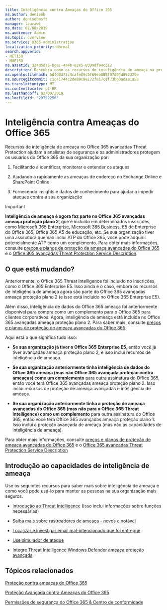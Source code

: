 ```yaml
---
title: Inteligência contra Ameaças do Office 365
ms.author: deniseb
author: denisebmsft
manager: laurawi
ms.date: 02/08/2019
ms.audience: Admin
ms.topic: overview
ms.service: o365-administration
localization_priority: Normal
search.appverid:
- MET150
- MOE150
ms.assetid: 32405da5-bee1-4a4b-82e5-8399df94c512
description: Descubra como os recursos de inteligência de ameaça na proteção avançada de ameaça podem ajudá-lo a pesquisar ameaças contra a sua organização, responder a malware, phishing e outros ataques que o Office 365 detectou em seu nome e procure indicadores de ameaça.
ms.openlocfilehash: 5dfd0377c4cafe89c5f69ea080f07d04d892329e
ms.sourcegitcommit: c1c41744c2de89c9e172f817c8f73bb0ada81a58
ms.translationtype: MT
ms.contentlocale: pt-BR
ms.lasthandoff: 02/09/2019
ms.locfileid: "29792256"
---
```

# <a name="office-365-threat-intelligence"></a>Inteligência contra Ameaças do Office 365

Recursos de inteligência de ameaça no Office 365 avançadas Threat Protection ajudam a analistas de segurança e os administradores protegem os usuários do Office 365 da sua organização por:
  
1. Facilitando a identificar, monitorar e entender os ataques
    
2. Ajudando a rapidamente as ameaças de endereço no Exchange Online e SharePoint Online
    
3. Fornecendo insights e dados de conhecimento para ajudar a impedir ataques contra a sua organização
    
> [!IMPORTANT]
> **Inteligência de ameaça é agora faz parte no Office 365 avançadas ameaça proteção plano 2**, que é incluído em determinados inscrições, como [Microsoft 365 Enterprise](https://www.microsoft.com/microsoft-365/enterprise/home), [Microsoft 365 Business](https://www.microsoft.com/microsoft-365/business), E5 de Enterprise do Office 365, Office 365 A5 de educação, etc. Se sua organização tiver uma assinatura que não inclui ATP do Office 365, você pode adquirir potencialmente ATP como um complemento. Para obter mais informações, consulte [preços e planos de proteção de ameaça avançadas do Office 365](https://products.office.com/exchange/advance-threat-protection) e o [Office 365 avançadas Threat Protection Service Description](https://docs.microsoft.com/en-us/office365/servicedescriptions/office-365-advanced-threat-protection-service-description#whats-new-in-office-365-advanced-threat-protection-atp). 
  
## <a name="whats-changing"></a>O que está mudando?

Anteriormente, o Office 365 Threat Intelligence foi incluído no inscrições, como o Office 365 Enterprise E5. Isso ainda é o caso, embora os recursos de inteligência de ameaça agora são parte do Office 365 avançadas ameaça proteção plano 2 (e isso está incluído no Office 365 Enterprise E5). 

Além disso, inteligência de dados do Office 365 ameaça foi anteriormente disponível para compra como um complemento para o Office 365 para clientes corporativos. Agora, inteligência de ameaça está incluída no Office 365 avançadas ameaça proteção plano 2. Para saber mais, consulte [preços e planos de proteção de ameaça avançadas do Office 365](https://products.office.com/exchange/advance-threat-protection).

Aqui está o que significa tudo isso:

- **Se sua organização já tiver o Office 365 Enterprise E5**, então você já tiver avançadas ameaça proteção plano 2, e isso inclui recursos de inteligência de ameaça.

- **Se sua organização anteriormente tinha inteligência de dados do Office 365 ameaça (mas não Office 365 avançada proteção contra ameaças) como um complemento** para outra assinatura do Office 365, então você terá Office 365 avançadas ameaça proteção plano 2. Isso inclui recursos de proteção de ameaça avançadas e inteligência de ameaça. 

- **Se sua organização anteriormente tinha a proteção de ameaça avançadas do Office 365 (mas não para o Office 365 Threat Intelligence) como um complemento** para outra assinatura do Office 365, então você terá Office 365 avançadas ameaça proteção plano 1. Isso inclui a proteção avançada de ameaça (mas não as capacidades de inteligência de ameaça).

Para obter mais informações, consulte [preços e planos de proteção de ameaça avançadas do Office 365](https://products.office.com/exchange/advance-threat-protection) e o [Office 365 avançadas Threat Protection Service Description](https://docs.microsoft.com/en-us/office365/servicedescriptions/office-365-advanced-threat-protection-service-description#whats-new-in-office-365-advanced-threat-protection-atp)

## <a name="get-started-with-threat-intelligence-capabilities"></a>Introdução ao capacidades de inteligência de ameaça

Use os seguintes recursos para saber mais sobre inteligência de ameaça e como você pode usá-lo para manter as pessoas na sua organização mais seguros.
  
- [Introdução ao Threat Intelligence](get-started-with-ti.md) (Isso inclui informações sobre funções necessárias) 
    
- [Saiba mais sobre rastreadores de ameaça - novos e notável](threat-trackers.md)
    
- [Localizar e investigar email mal-intencionado que foi entregue](investigate-malicious-email-that-was-delivered.md)
    
- [Use simulador de ataque](attack-simulator.md)
    
- [Integre Threat Intelligence Windows Defender ameaça proteção avançada](integrate-office-365-ti-with-wdatp.md)
    
## <a name="related-topics"></a>Tópicos relacionados

[Proteção contra ameaças do Office 365](protect-against-threats.md)
  
[Proteção Avançada contra Ameaças do Office 365](office-365-atp.md) 
  
[Permissões de segurança do Office 365 &amp; Centro de conformidade](permissions-in-the-security-and-compliance-center.md)
  

